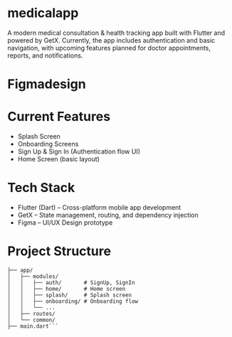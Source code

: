 # medicalapp
A modern medical consultation & health tracking app built with Flutter and powered by GetX.
Currently, the app includes authentication and basic navigation, with upcoming features planned for doctor appointments, reports, and notifications.
# Figmadesign
# Current Features
* Splash Screen
* Onboarding Screens
* Sign Up & Sign In (Authentication flow UI)
* Home Screen (basic layout)
# Tech Stack
* Flutter (Dart) – Cross-platform mobile app development
* GetX – State management, routing, and dependency injection
* Figma – UI/UX Design prototype
# Project Structure
 ```lib/
 ├── app/
 │   ├── modules/
 │   │   ├── auth/       # SignUp, SignIn
 │   │   ├── home/       # Home screen
 │   │   ├── splash/     # Splash screen
 │   │   ├── onboarding/ # Onboarding flow
 │   │   └── ...
 │   ├── routes/
 │   └── common/
 ├── main.dart```
